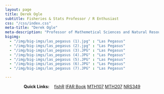 ```yaml
---
layout: page
title: Derek Ogle
subtitle: Fisheries & Stats Professor / R Enthusiast
css: "/css/index.css"
meta-title: "Derek Ogle"
meta-description: "Professor of Mathemetical Sciences and Natural Resources at Northland College."
bigimg:
  - "/img/big-imgs/las_pegasus (1).jpg" : "Las Pegasus"
  - "/img/big-imgs/las_pegasus (2).jpg" : "Las Pegasus"
  - "/img/big-imgs/las_pegasus (3).JPG" : "Las Pegasus"
  - "/img/big-imgs/las_pegasus (4).JPG" : "Las Pegasus"
  - "/img/big-imgs/las_pegasus (5).JPG" : "Las Pegasus"
  - "/img/big-imgs/las_pegasus (6).JPG" : "Las Pegasus"
  - "/img/big-imgs/las_pegasus (7).JPG" : "Las Pegasus"

---
```


<div style="text-align:center">
<strong>Quick Links:</strong> &nbsp;&nbsp; 
<a href="http://derekogle.com/fishR/" role="button" class="btn btn-primary">fishR</a> 
<a href="http://derekogle.com/IFAR/" role="button" class="btn btn-primary">IFAR Book</a> 
<a href="http://derekogle.com/NCMTH107/" role="button" class="btn btn-primary">MTH107</a> 
<a href="http://derekogle.com/NCMTH207/" role="button" class="btn btn-primary">MTH207</a> 
<a href="http://derekogle.com/NCNRS349/" role="button" class="btn btn-primary">NRS349</a> 
</div>
